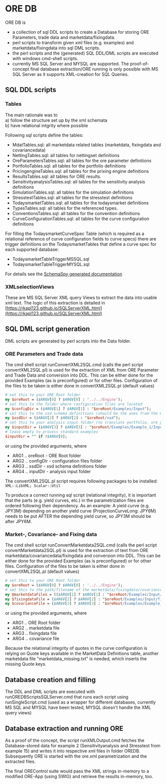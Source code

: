 # ORE DB

ORE DB is
- a collection of sql DDL scripts to create a Database for storing ORE Parameters, trade data and marketdata/fixingdata.
- perl scripts to transform given xml files (e.g. examples) and marketdata/fixingdata into sql DML scripts.
- the perl scripts and the (generated) SQL DDL/DML scripts are executed with windows cmd-shell scripts.
- currently MS SQL Server and MYSQL are supported. The proof-of-concept final database extraction/ORE running is only possible with MS SQL Server as it supports XML-creation for SQL Queries.

## SQL DDL scripts

### Tables
The main rationale was to  
a) follow the structure set up by the xml schemata  
b) have relational intgrity where possible  

Following sql scripts define the tables:
- MdatTables.sql: all marketdata related tables (marketdata, fixingdata and covariancedata)
- NettingTables.sql: all tables for nettingset definitions
- OreParametersTables.sql: all tables for the ore parameter definitions
- PortfolioTables.sql: all tables for the portfolio definitions
- PricingengineTables.sql: all tables for the prixing engine definitions
- ResultsTables.sql: all tables for ORE results.
- SensitivityanalysisTables.sql: all tables for the sensitivity analysis definitions
- SimulationTables.sql: all tables for the simulation definitions
- StresstestTables.sql: all tables for the stresstest definitions
- TodaysmarketTables.sql: all tables for the todaysmarket definitions
- TypesTables.sql: all tables for the referenced types.
- ConventionsTables.sql: all tables for the convention definitions
- CurveConfigurationTables.sql: all tables for the curve configuration definitions

For filling the TodaysmarketCurveSpec Table (which is required as a relational reference of curve configuration fields to curve specs) there are trigger definitions on the TodaysmarketTables that define a curve spec for each supported database:
- TodaysmarketTableTriggerMSSQL.sql
- TodaysmarketTableTriggerMYSQL.sql

For details see the [SchemaSpy generated documentation](schemaDoc/index.html)

### XMLselectionViews
These are MS SQL Server XML query Views to extract the data into usable xml text. The logic of this extraction is detailed in [https://rkapl123.github.io/SQLServerXML.html](https://rkapl123.github.io/SQLServerXML.html)

## SQL DML script generation

DML scripts are generated by perl scripts into the Data folder.

### ORE Parameters and Trade data
The cmd shell script runConvertXML2SQL.cmd (calls the perl script convertXML2SQL.pl) is used for the extraction of XML from ORE Parameter and Trade Data and conversion into DDL.
This can be either done for the provided Examples (as is preconfigured) or for other files. Configuration of the files to be taken is either done in convertXML2SQL.pl (default values)
```perl
# set this to your ORE Root folder
my $oreRoot = ($ARGV[0] ? $ARGV[0] : '../../Engine');
# set this to the folder where configuration files are located
my $configDir = ($ARGV[1] ? $ARGV[1] : "$oreRoot/Examples/Input");
# set this to the xsd schema definitions (should be the ones from the ORE Engine)
my $xsdDir = ($ARGV[2] ? $ARGV[2] : "$oreRoot/xsd");
# set this to your analysis input folder (to translate portfolio, ore parameters, netting sets and simulation/stresstest/sensitivity parameters)
my $inputDir = ($ARGV[3] ? $ARGV[3] : "$oreRoot/Examples/Example_1/Input");
# leave empty to process standard examples
$inputDir = "" if !$ARGV[0];
```
or using the provided arguments, where

- ARG1 .. oreRoot - ORE Root folder
- ARG2 .. configDir - configuration files folder
- ARG3 .. xsdDir - xsd schema definitions folder
- ARG4 .. inputDir - analysis input folder

The convertXML2SQL.pl script requires following packages to be installed: ```XML::LibXML; Scalar::Util```

To produce a correct running sql script (relational integrity), it is important that the parts (e.g. yield curves, etc.) in the parametrization files are ordered following their dependency.
As an example: A yield curve (e.g. JPY3M) depending on another yield curve (ProjectionCurveLong: JPY6M) needs to be put AFTER the depending yield curve, so JPY3M should be after JPY6M.

### Market-, Covariance- and Fixing data
The cmd shell script runConvertMarketdata2SQL.cmd (calls the perl script convertMarketdata2SQL.pl) is used for the extraction of text from ORE marketdata/covariancedata/fixingdata and conversion into DDL.
This can be either done for the provided Examples (as is preconfigured) or for other files. Configuration of the files to be taken is either done in convertXML2SQL.pl (default values)
```perl
# set this to your ORE Root folder
my $oreRoot = ($ARGV[0] ? $ARGV[0] : '../../Engine');
# set this to the path/filename of the marketdata/fixingdata/covariance files
my @marketdataFiles = (($ARGV[1] ? $ARGV[1] : "$oreRoot/Examples/Input/market_20160205.txt"),"marketdata_missing.txt");
my $fixingdataFile = ($ARGV[2] ? $ARGV[2] : "$oreRoot/Examples/Input/fixings_20160205.txt");
my $covarianceFile = ($ARGV[3] ? $ARGV[3] : "$oreRoot/Examples/Example_15/Input/covariance.csv");
```
or using the provided arguments, where

- ARG1 .. ORE Root folder
- ARG2 .. marketdata file
- ARG3 .. fixingdata file
- ARG4 .. covariance file

Because the relational integrity of quotes in the curve configuration is relying on Quote keys available in the MarketData Definitions table, another marketdata file "marketdata_missing.txt" is needed, which inserts the missing Quote keys.

## Database creation and filling

The DDL and DML scripts are executed with runOREDBScriptsSQLServer.cmd that runs each script using runSingleScript.cmd (used as a wrapper for different databases, currently MS SQL and MYSQL have been tested, MYSQL doesn't handle the XML query views)

## Database extraction and running ORE

As a proof of the concept, the script runXMLOutput.cmd fetches the Database-stored data for example 2 (Sensitivityanalysis and Stresstest from example 15) and writes it into respective xml files in folder OREDB. Subsequently ORE is started with the ore.xml parametrization and the extracted files.

The final OREControl suite would pass the XML strings in-memory to a modified ORE-App (using SWIG) and retrieve the results in-memory, too.
